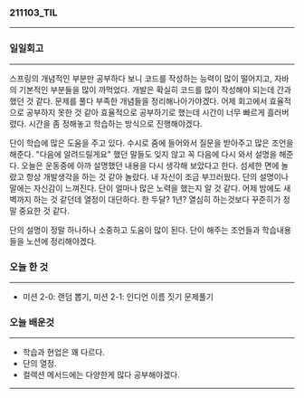 ### 211103_TIL
---
### 일일회고
---
스프링의 개념적인 부분만 공부하다 보니 코드를 작성하는 능력이 많이 떨어지고, 자바의 기본적인 부분들을 많이 까먹었다.
개발은 확실히 코드를 많이 작성해야 되는데 간과했던 것 같다. 문제를 풀다 부족한 개념들을 정리해나아가야겠다.
어제 회고에서 효율적으로 공부하지 못한 것 같아 효율적으로 공부하기로 했는데 시간이 너무 빠르게 흘러버렸다.
시간을 좀 정해놓고 학습하는 방식으로 진행해야겠다.

단이 학습에 많은 도움을 주고 있다. 수시로 줌에 들어와서 질문을 받아주고 많은 조언을 해준다.
"다음에 알려드릴게요" 했던 말들도 잊지 않고 꼭 다음에 다시 와서 설명을 해준다.
오늘은 운동중에 아까 설명했던 내용을 다시 생각해 보았다고 한다. 섬세한 면에 놀랐고 항상 개발생각을 하는 것 같아 놀랐다.
내 자신이 조금 부끄러웠다.
단의 설명이나 말에는 자신감이 느껴진다. 단이 얼마나 많은 노력을 했는지 알 것 같다.
어제 밤에도 새벽까지 하는 것 같던데 열정이 대단하다.
한 두달? 1년? 열심히 하는것보다 꾸준히가 정말 중요한 것 같다.

단의 설명이 정말 하나하나 소중하고 도움이 많이 된다. 단이 해주는 조언들과 학습내용들을 노션에 정리해야겠다.

### 오늘 한 것
---
- 미션 2-0: 랜덤 뽑기, 미션 2-1: 인디언 이름 짓기 문제풀기

### 오늘 배운것
---
- 학습과 현업은 꽤 다르다.
- 단의 열정.
- 컬렉션 메서드에는 다양한게 많다 공부해야겠다.

---
